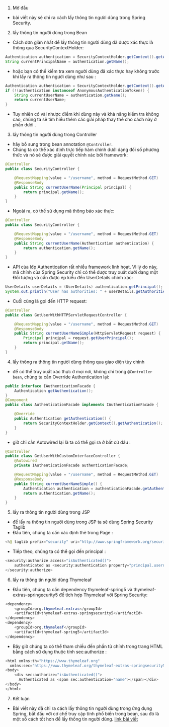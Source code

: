 1. Mở đầu
- bài viết này sẽ chỉ ra cách lấy thông tin người dùng trong Spring Security.
2. lấy thông tin người dùng trong Bean
- Cách đơn giản nhất để lấy thông tin người dùng đã được xác thực là thông qua SecurityContextHolder:
```java 
Authentication authentication = SecurityContextHolder.getContext().getAuthentication();
String currentPrincipalName = authentication.getName();
```
- hoặc bạn có thể kiểm tra xem người dùng đã xác thực hay không trước khi lấy ra thông tin người dùng như sau :
```java 
Authentication authentication = SecurityContextHolder.getContext().getAuthentication();
if (!(authentication instanceof AnonymousAuthenticationToken)) {
    String currentUserName = authentication.getName();
    return currentUserName;
}
```
- Tuy nhiên có vài nhược điểm khi dùng  này và khả năng kiểm tra không cao, chúng ta sẽ tìm hiểu thêm các giải pháp thay thế cho cách này ở phần dưới .
3. lấy thông tin người dùng trong Controller
- hãy bổ sung trong bean annotation `@Controller`.
- Chúng ta có thể xác định trực tiếp hàm chính dưới dạng đối số phương thức và nó sẽ được giải quyết chính xác bởi framework:
```java 
@Controller
public class SecurityController {

    @RequestMapping(value = "/username", method = RequestMethod.GET)
    @ResponseBody
    public String currentUserName(Principal principal) {
        return principal.getName();
    }
}
```
- Ngoài ra, có thể sử dụng mã thông báo xác thực:
```java 
@Controller
public class SecurityController {

    @RequestMapping(value = "/username", method = RequestMethod.GET)
    @ResponseBody
    public String currentUserName(Authentication authentication) {
        return authentication.getName();
    }
}
```
- API của lớp Authentication rất nhiều framework linh hoạt. Vì lý do này, mã chính của Spring Security chỉ có thể được truy xuất dưới dạng một Đối tượng và cần được ép kiểu đến UserDetails chính xác:
```java 
UserDetails userDetails = (UserDetails) authentication.getPrincipal();
System.out.println("User has authorities: " + userDetails.getAuthorities());
```
- Cuối cùng là gọi đến HTTP request:
```java 
@Controller
public class GetUserWithHTTPServletRequestController {

    @RequestMapping(value = "/username", method = RequestMethod.GET)
    @ResponseBody
    public String currentUserNameSimple(HttpServletRequest request) {
        Principal principal = request.getUserPrincipal();
        return principal.getName();
    }
}
```

4. lấy thông ra thông tin người dùng thông qua giao diện tùy chỉnh

- để có thể truy xuất xác thực ở mọi nơi, không chỉ trong `@Controller bean`, chúng ta cần Override Authentication lại:
```java 
public interface IAuthenticationFacade {
    Authentication getAuthentication();
}
@Component
public class AuthenticationFacade implements IAuthenticationFacade {

    @Override
    public Authentication getAuthentication() {
        return SecurityContextHolder.getContext().getAuthentication();
    }
}
```

- giờ chỉ cần Autowired lại là ta có thể gọi ra ở bất cứ đâu :
```java 
@Controller
public class GetUserWithCustomInterfaceController {
    @Autowired
    private IAuthenticationFacade authenticationFacade;

    @RequestMapping(value = "/username", method = RequestMethod.GET)
    @ResponseBody
    public String currentUserNameSimple() {
        Authentication authentication = authenticationFacade.getAuthentication();
        return authentication.getName();
    }
}
```

5. lấy ra thông tin người dùng trong JSP

- để lấy ra thông tin người dùng trong JSP ta sẽ dùng Spring Security Taglib
- Đầu tiên, chúng ta cần xác định thẻ trong Page :
```java 
<%@ taglib prefix="security" uri="http://www.springframework.org/security/tags" %>
```
- Tiếp theo, chúng ta có thể gọi đến principal :
```java 
<security:authorize access="isAuthenticated()">
    authenticated as <security:authentication property="principal.username" /> 
</security:authorize>
```
6. lấy ra thông tin người dùng  Thymeleaf
- Đầu tiên, chúng ta cần dependency thymeleaf-spring5 và thymeleaf-extras-springecurity5 để tích hợp Thymeleaf với Spring Security:

```java
<dependency>
    <groupId>org.thymeleaf.extras</groupId>
    <artifactId>thymeleaf-extras-springsecurity5</artifactId>
</dependency>
<dependency>
    <groupId>org.thymeleaf</groupId>
    <artifactId>thymeleaf-spring5</artifactId>
</dependency>
```
- Bây giờ chúng ta có thể tham chiếu đến phần tử chính trong trang HTML bằng cách sử dụng thuộc tính sec:authorize :
```java 
<html xmlns:th="https://www.thymeleaf.org" 
  xmlns:sec="https://www.thymeleaf.org/thymeleaf-extras-springsecurity5">
<body>
    <div sec:authorize="isAuthenticated()">
      Authenticated as <span sec:authentication="name"></span></div>
</body>
</html>
```

7. Kết luận
- Bài viết này đã chỉ ra cách lấy thông tin người dùng trong ứng dụng Spring, bắt đầu với cơ chế truy cập tĩnh phổ biến trong bean, sau đó là một số cách tốt hơn để lấy thông tin người dùng.
 [link bài viết](https://www.baeldung.com/get-user-in-spring-security)
































